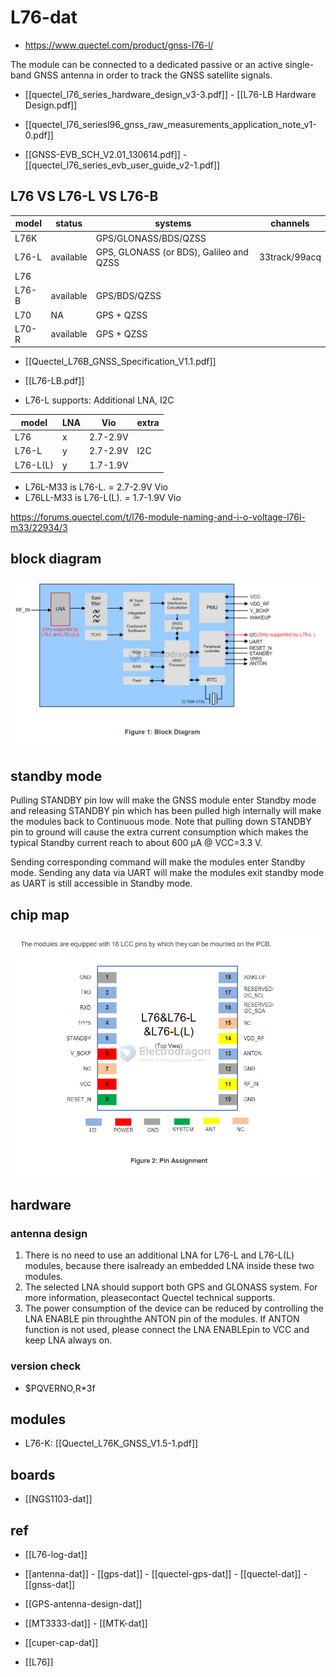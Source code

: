
# L76-dat

- https://www.quectel.com/product/gnss-l76-l/

The module can be connected to a dedicated passive or an active single-band GNSS antenna in order to track the GNSS satellite signals. 

- [[quectel_l76_series_hardware_design_v3-3.pdf]] - [[L76-LB Hardware Design.pdf]]

- [[quectel_l76_seriesl96_gnss_raw_measurements_application_note_v1-0.pdf]]

- [[GNSS-EVB_SCH_V2.01_130614.pdf]] - [[quectel_l76_series_evb_user_guide_v2-1.pdf]]



## L76 VS L76-L VS L76-B


| model | status    | systems                                 | channels      |
| ----- | --------- | --------------------------------------- | ------------- |
| L76K  |           | GPS/GLONASS/BDS/QZSS                    |
| L76-L | available | GPS, GLONASS (or BDS), Galileo and QZSS | 33track/99acq |
| L76   |           |                                         |               |
| L76-B | available | GPS/BDS/QZSS                            |               |
| L70   | NA        | GPS + QZSS                              |               |
| L70-R | available | GPS + QZSS                              |               |


- [[Quectel_L76B_GNSS_Specification_V1.1.pdf]]
- [[L76-LB.pdf]]


- L76-L supports: Additional LNA, I2C

| model    | LNA | Vio      | extra |
| -------- | --- | -------- | ----- |
| L76      | x   | 2.7-2.9V |       |
| L76-L    | y   | 2.7-2.9V | I2C   |
| L76-L(L) | y   | 1.7-1.9V |       |


- L76L-M33  is L76-L. = 2.7-2.9V Vio
- L76LL-M33 is L76-L(L). = 1.7-1.9V Vio 

https://forums.quectel.com/t/l76-module-naming-and-i-o-voltage-l76l-m33/22934/3


## block diagram 

![](2024-10-09-17-58-17.png)

## standby mode 

Pulling STANDBY pin low will make the GNSS module enter Standby mode and releasing STANDBY pin which has been pulled high internally will make the modules back to Continuous mode. 
Note that pulling  down  STANDBY  pin  to  ground  will  cause  the  extra  current  consumption  which  makes  the typical Standby current reach to about 600 μA @ VCC=3.3 V.

Sending corresponding command will make the modules enter Standby mode. Sending any data via UART will make the modules exit standby mode as UART is still accessible in Standby mode.

## chip map 

![](2024-10-02-17-38-11.png)



## hardware 

### antenna design 

1. There is no need to use an additional LNA for L76-L and L76-L(L) modules, because there isalready an embedded LNA inside these two modules.
2. The selected LNA should support both GPS and GLONASS system. For more information, pleasecontact Quectel technical supports.
3. The power consumption of the device can be reduced by controlling the LNA ENABLE pin throughthe ANTON pin of the modules. If ANTON function is not used, please connect the LNA ENABLEpin to VCC and keep LNA always on.

### version check 

- $PQVERNO,R*3f


## modules 

- L76-K: [[Quectel_L76K_GNSS_V1.5-1.pdf]]

## boards 

- [[NGS1103-dat]]

## ref 



- [[L76-log-dat]]

- [[antenna-dat]] - [[gps-dat]] - [[quectel-gps-dat]] - [[quectel-dat]] - [[gnss-dat]]

- [[GPS-antenna-design-dat]]

- [[MT3333-dat]] - [[MTK-dat]]

- [[cuper-cap-dat]]

- [[L76]]